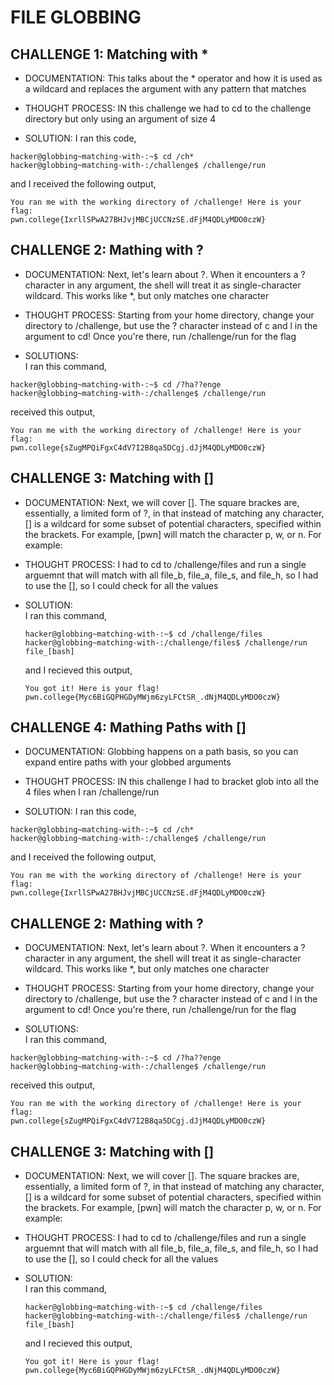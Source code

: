 # FILE GLOBBING # 

## CHALLENGE 1: Matching with *

- DOCUMENTATION:
  This talks about the * operator and how it is used as a wildcard and replaces the argument with any pattern that matches
  
- THOUGHT PROCESS:
  IN this challenge we had to cd to the challenge directory but only using an argument of size 4

- SOLUTION:
  I ran this code,
```
hacker@globbing~matching-with-:~$ cd /ch*
hacker@globbing~matching-with-:/challenge$ /challenge/run
```
and I received the following output,

  ```
You ran me with the working directory of /challenge! Here is your flag:
pwn.college{IxrllSPwA27BHJvjMBCjUCCNzSE.dFjM4QDLyMDO0czW}
  ```
## CHALLENGE 2: Mathing with ?

- DOCUMENTATION:
  Next, let's learn about ?. When it encounters a ? character in any argument, the shell will treat it as single-character wildcard. This works like *, but only matches one character
  
- THOUGHT PROCESS:
  Starting from your home directory, change your directory to /challenge, but use the ? character instead of c and l in the argument to cd! Once you're there, run /challenge/run for the flag

- SOLUTIONS:  
  I ran this command,
```
hacker@globbing~matching-with-:~$ cd /?ha??enge
hacker@globbing~matching-with-:/challenge$ /challenge/run

```

  received this output,
  ```
You ran me with the working directory of /challenge! Here is your flag:
pwn.college{sZugMPQiFgxC4dV7I2B8qa5DCgj.dJjM4QDLyMDO0czW}
  ```


## CHALLENGE 3: Matching with [] 

- DOCUMENTATION:
  Next, we will cover []. The square brackes are, essentially, a limited form of ?, in that instead of matching any character, [] is a wildcard for some subset of potential characters, specified within the brackets. For example, [pwn] will match the character p, w, or n. For example:

- THOUGHT PROCESS:
  I had to cd to /challenge/files and run a single arguemnt that will match with all file_b, file_a, file_s, and file_h, so I had to use the [], so I could check for all the values
  

- SOLUTION:   
I ran this command,
  ```
  hacker@globbing~matching-with-:~$ cd /challenge/files
  hacker@globbing~matching-with-:/challenge/files$ /challenge/run file_[bash]

  ```
  and I recieved this output,
  ```
  You got it! Here is your flag!
  pwn.college{Myc6BiGQPHGDyMWjm6zyLFCtSR_.dNjM4QDLyMDO0czW}

  ```

## CHALLENGE 4: Mathing Paths with []  

- DOCUMENTATION:
  Globbing happens on a path basis, so you can expand entire paths with your globbed arguments
  
- THOUGHT PROCESS:
  IN this challenge I had to bracket glob into all the 4 files when I ran /challenge/run

- SOLUTION:
  I ran this code,
```
hacker@globbing~matching-with-:~$ cd /ch*
hacker@globbing~matching-with-:/challenge$ /challenge/run
```
and I received the following output,

  ```
You ran me with the working directory of /challenge! Here is your flag:
pwn.college{IxrllSPwA27BHJvjMBCjUCCNzSE.dFjM4QDLyMDO0czW}
  ```
## CHALLENGE 2: Mathing with ?

- DOCUMENTATION:
  Next, let's learn about ?. When it encounters a ? character in any argument, the shell will treat it as single-character wildcard. This works like *, but only matches one character
  
- THOUGHT PROCESS:
  Starting from your home directory, change your directory to /challenge, but use the ? character instead of c and l in the argument to cd! Once you're there, run /challenge/run for the flag

- SOLUTIONS:  
  I ran this command,
```
hacker@globbing~matching-with-:~$ cd /?ha??enge
hacker@globbing~matching-with-:/challenge$ /challenge/run

```

  received this output,
  ```
You ran me with the working directory of /challenge! Here is your flag:
pwn.college{sZugMPQiFgxC4dV7I2B8qa5DCgj.dJjM4QDLyMDO0czW}
  ```


## CHALLENGE 3: Matching with [] 

- DOCUMENTATION:
  Next, we will cover []. The square brackes are, essentially, a limited form of ?, in that instead of matching any character, [] is a wildcard for some subset of potential characters, specified within the brackets. For example, [pwn] will match the character p, w, or n. For example:

- THOUGHT PROCESS:
  I had to cd to /challenge/files and run a single arguemnt that will match with all file_b, file_a, file_s, and file_h, so I had to use the [], so I could check for all the values
  

- SOLUTION:   
I ran this command,
  ```
  hacker@globbing~matching-with-:~$ cd /challenge/files
  hacker@globbing~matching-with-:/challenge/files$ /challenge/run file_[bash]

  ```
  and I recieved this output,
  ```
  You got it! Here is your flag!
  pwn.college{Myc6BiGQPHGDyMWjm6zyLFCtSR_.dNjM4QDLyMDO0czW}

  ```
